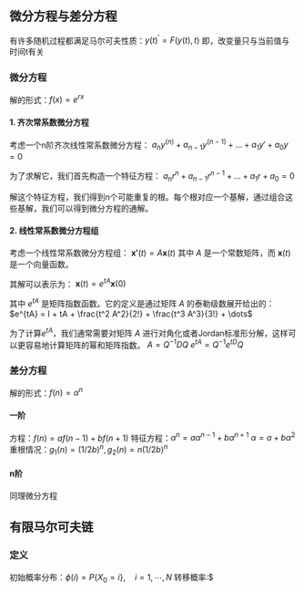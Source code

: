 ## 微分方程与差分方程

有许多随机过程都满足马尔可夫性质：$y(t)^\prime = F(y(t),t)$
即，改变量只与当前值与时间t有关

### 微分方程
解的形式：$f(x)=e^{r x}$

#### 1. 齐次常系数微分方程

考虑一个n阶齐次线性常系数微分方程：
$a_n y^{(n)} + a_{n-1} y^{(n-1)} + \dots + a_1 y' + a_0 y = 0$

为了求解它，我们首先构造一个特征方程：
$a_n r^n + a_{n-1} r^{n-1} + \dots + a_1 r + a_0 = 0$

解这个特征方程，我们得到n个可能重复的根。每个根对应一个基解，通过组合这些基解，我们可以得到微分方程的通解。

#### 2. 线性常系数微分方程组

考虑一个线性常系数微分方程组：
$\mathbf{x'}(t) = A \mathbf{x}(t)$
其中 $A$ 是一个常数矩阵，而 $\mathbf{x}(t)$ 是一个向量函数。

其解可以表示为：
$\mathbf{x}(t) = e^{tA} \mathbf{x}(0)$

其中 $e^{tA}$ 是矩阵指数函数。它的定义是通过矩阵 $A$ 的泰勒级数展开给出的：
$e^{tA} = I + tA + \frac{t^2 A^2}{2!} + \frac{t^3 A^3}{3!} + \dots$

为了计算$e^{tA}$，我们通常需要对矩阵 $A$ 进行对角化或者Jordan标准形分解，这样可以更容易地计算矩阵的幂和矩阵指数。
$A=Q^{-1}DQ$
$e^{tA}=Q^{-1}e^{tD}Q$


### 差分方程
解的形式：$f(n)=\alpha^n$

#### 一阶
方程：$f(n)=af(n-1)+bf(n+1)$
特征方程：$\alpha^n=a\alpha^{n-1}+b\alpha^{n+1}$
				$\alpha=a+b\alpha^2$
重根情况：$g_1(n)=(1/2b)^n,g_2(n)=n(1/2b)^n$

#### n阶
同理微分方程

## 有限马尔可夫链

### 定义
初始概率分布：$\phi(i)=P\{X_0 = i\}, \quad i=1,\cdots,N$
转移概率:$

